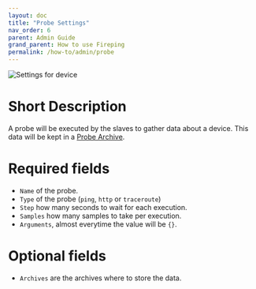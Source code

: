 ```yaml
---
layout: doc
title: "Probe Settings"
nav_order: 6
parent: Admin Guide
grand_parent: How to use Fireping
permalink: /how-to/admin/probe
---
```


![Settings for device](/fireping/assets/images/probe_settings.png)

# Short Description
A probe will be executed by the slaves to gather data about a device. This data will be kept in a [Probe Archive](/fireping/how-to/admin/probe-archive).

# Required fields
- `Name` of the probe.
- `Type` of the probe (`ping`, `http` or `traceroute`)
- `Step` how many seconds to wait for each execution.
- `Samples` how many samples to take per execution.
- `Arguments`, almost everytime the value will be `{}`.

# Optional fields
- `Archives` are the archives where to store the data.
